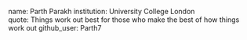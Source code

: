 name: Parth Parakh
institution: University College London  
quote: Things work out best for those who make the best of how things work out
github_user: Parth7
